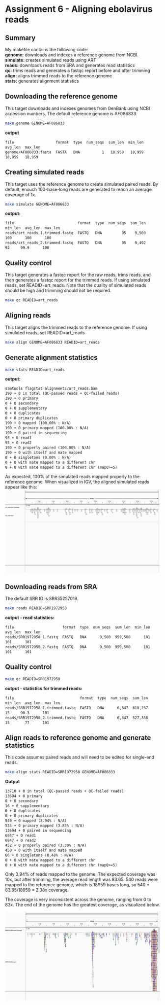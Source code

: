
# Assignment 6 - Aligning ebolavirus reads

## Summary
My makefile contains the following code:\
**genome:** downloads and indexes a reference genome from NCBI.\
**simulate:** creates simulated reads using ART\
**reads:** downloads reads from SRA and generates read statistics\
**qc:** trims reads and generates a fastqc report before and after trimming\
**align:** aligns trimmed reads to the reference genome\
**stats:** generates alignment statistics

## Downloading the reference genome

This target downloads and indexes genomes from GenBank using NCBI accession numbers. The default reference genome is AF086833.

```bash
make genome GENOME=AF086833
```

**output**
```
file                   format  type  num_seqs  sum_len  min_len  avg_len  max_len
genome/AF086833.fasta  FASTA   DNA          1   18,959   18,959   18,959   18,959
```

## Creating simulated reads

This target uses the reference genome to create simulated paired reads. By default, enouch 100-base-long reads are generated to reach an average coverage of 1x.

```bash
make simulate GENOME=AF086833
```
**output:**
```
file                             format  type  num_seqs  sum_len  min_len  avg_len  max_len
reads/art_reads_1.trimmed.fastq  FASTQ   DNA         95    9,500      100      100      100
reads/art_reads_2.trimmed.fastq  FASTQ   DNA         95    9,492       92     99.9      100
```


## Quality control
This target generates a fastqc report for the raw reads, trims reads, and then generates a fastqc report for the trimmed reads. If using simulated reads, set READID=art_reads. Note that the quality of simulated reads should be high and trimming should not be required.

```bash
make qc READID=art_reads
```

## Aligning reads
This target aligns the trimmed reads to the reference genome. If using simulated reads, set READID=art_reads.

```bash
make align GENOME=AF086833 READID=art_reads
```

## Generate alignment statistics
```bash
make stats READID=art_reads
```

**output:**
```
samtools flagstat alignments/art_reads.bam
190 + 0 in total (QC-passed reads + QC-failed reads)
190 + 0 primary
0 + 0 secondary
0 + 0 supplementary
0 + 0 duplicates
0 + 0 primary duplicates
190 + 0 mapped (100.00% : N/A)
190 + 0 primary mapped (100.00% : N/A)
190 + 0 paired in sequencing
95 + 0 read1
95 + 0 read2
190 + 0 properly paired (100.00% : N/A)
190 + 0 with itself and mate mapped
0 + 0 singletons (0.00% : N/A)
0 + 0 with mate mapped to a different chr
0 + 0 with mate mapped to a different chr (mapQ>=5)
```

As expected, 100% of the simulated reads mapped properly to the reference genome. When visualized in IGV, the aligned simulated reads appear like this:
![alt text](simulated.png)


## Downloading reads from SRA
The default SRR ID is SRR35257019.

```bash
make reads READID=SRR1972958
```

**output - read statistics:**
```
file                      format  type  num_seqs  sum_len  min_len  avg_len  max_len
reads/SRR1972958_1.fastq  FASTQ   DNA      9,500  959,500      101      101      101
reads/SRR1972958_2.fastq  FASTQ   DNA      9,500  959,500      101      101      101
```

## Quality control
```bash
make qc READID=SRR1972958
```
**output - statistics for trimmed reads:**
```
file                              format  type  num_seqs  sum_len  min_len  avg_len  max_len
reads/SRR1972958_1.trimmed.fastq  FASTQ   DNA      6,847  618,237       15     90.3      101
reads/SRR1972958_2.trimmed.fastq  FASTQ   DNA      6,847  527,338       15       77      101
```

## Align reads to reference genome and generate statistics
This code assumes paired reads and will need to be edited for single-end reads.
```bash
make align stats READID=SRR1972958 GENOME=AF086833
```
**Output**
```
13710 + 0 in total (QC-passed reads + QC-failed reads)
13694 + 0 primary
0 + 0 secondary
16 + 0 supplementary
0 + 0 duplicates
0 + 0 primary duplicates
540 + 0 mapped (3.94% : N/A)
524 + 0 primary mapped (3.83% : N/A)
13694 + 0 paired in sequencing
6847 + 0 read1
6847 + 0 read2
452 + 0 properly paired (3.30% : N/A)
458 + 0 with itself and mate mapped
66 + 0 singletons (0.48% : N/A)
0 + 0 with mate mapped to a different chr
0 + 0 with mate mapped to a different chr (mapQ>=5)
```
Only 3.94% of reads mapped to the genome. The expected coverage was 10x, but after trimming, the average read length was 83.65. 540 reads were mapped to the reference genome, which is 18959 bases long, so 540 * 83.65/18959 = 2.38x coverage. 

The coverage is very inconsistent across the genome, ranging from 0 to 83x. The end of the genome has the greatest coverage, as visualized below.

![alt text](srr.png)

